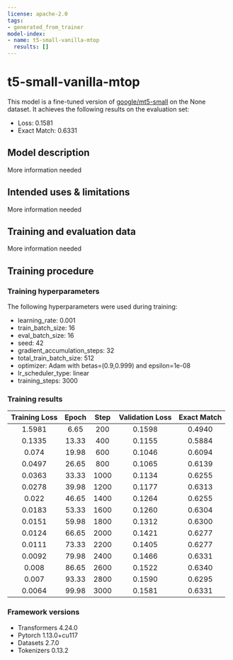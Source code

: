 ```yaml
---
license: apache-2.0
tags:
- generated_from_trainer
model-index:
- name: t5-small-vanilla-mtop
  results: []
---
```


<!-- This model card has been generated automatically according to the information the Trainer had access to. You
should probably proofread and complete it, then remove this comment. -->

# t5-small-vanilla-mtop

This model is a fine-tuned version of [google/mt5-small](https://huggingface.co/google/mt5-small) on the None dataset.
It achieves the following results on the evaluation set:
- Loss: 0.1581
- Exact Match: 0.6331

## Model description

More information needed

## Intended uses & limitations

More information needed

## Training and evaluation data

More information needed

## Training procedure

### Training hyperparameters

The following hyperparameters were used during training:
- learning_rate: 0.001
- train_batch_size: 16
- eval_batch_size: 16
- seed: 42
- gradient_accumulation_steps: 32
- total_train_batch_size: 512
- optimizer: Adam with betas=(0.9,0.999) and epsilon=1e-08
- lr_scheduler_type: linear
- training_steps: 3000

### Training results

| Training Loss | Epoch | Step | Validation Loss | Exact Match |
|:-------------:|:-----:|:----:|:---------------:|:-----------:|
| 1.5981        | 6.65  | 200  | 0.1598          | 0.4940      |
| 0.1335        | 13.33 | 400  | 0.1155          | 0.5884      |
| 0.074         | 19.98 | 600  | 0.1046          | 0.6094      |
| 0.0497        | 26.65 | 800  | 0.1065          | 0.6139      |
| 0.0363        | 33.33 | 1000 | 0.1134          | 0.6255      |
| 0.0278        | 39.98 | 1200 | 0.1177          | 0.6313      |
| 0.022         | 46.65 | 1400 | 0.1264          | 0.6255      |
| 0.0183        | 53.33 | 1600 | 0.1260          | 0.6304      |
| 0.0151        | 59.98 | 1800 | 0.1312          | 0.6300      |
| 0.0124        | 66.65 | 2000 | 0.1421          | 0.6277      |
| 0.0111        | 73.33 | 2200 | 0.1405          | 0.6277      |
| 0.0092        | 79.98 | 2400 | 0.1466          | 0.6331      |
| 0.008         | 86.65 | 2600 | 0.1522          | 0.6340      |
| 0.007         | 93.33 | 2800 | 0.1590          | 0.6295      |
| 0.0064        | 99.98 | 3000 | 0.1581          | 0.6331      |


### Framework versions

- Transformers 4.24.0
- Pytorch 1.13.0+cu117
- Datasets 2.7.0
- Tokenizers 0.13.2
